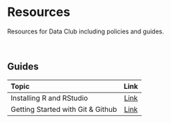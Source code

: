 # Resources
Resources for Data Club including policies and guides. 

<br/>

## Guides

|Topic| Link| 
|:-----|:--------:|
| Installing R and RStudio | [Link](Guides/install-r-rstudio.md) |
| Getting Started with Git & Github | [Link](Guides/git-guide.md) |

